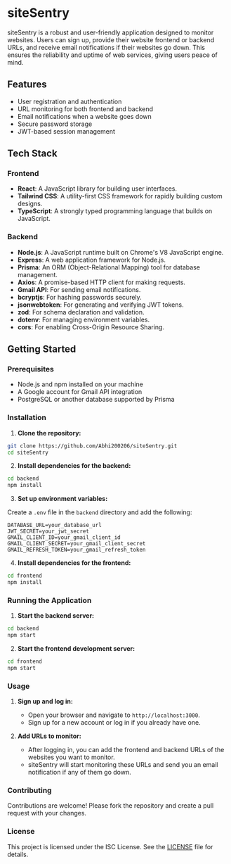 # siteSentry

siteSentry is a robust and user-friendly application designed to monitor websites. Users can sign up, provide their website frontend or backend URLs, and receive email notifications if their websites go down. This ensures the reliability and uptime of web services, giving users peace of mind.

## Features

- User registration and authentication
- URL monitoring for both frontend and backend
- Email notifications when a website goes down
- Secure password storage
- JWT-based session management

## Tech Stack

### Frontend

- **React**: A JavaScript library for building user interfaces.
- **Tailwind CSS**: A utility-first CSS framework for rapidly building custom designs.
- **TypeScript**: A strongly typed programming language that builds on JavaScript.

### Backend

- **Node.js**: A JavaScript runtime built on Chrome's V8 JavaScript engine.
- **Express**: A web application framework for Node.js.
- **Prisma**: An ORM (Object-Relational Mapping) tool for database management.
- **Axios**: A promise-based HTTP client for making requests.
- **Gmail API**: For sending email notifications.
- **bcryptjs**: For hashing passwords securely.
- **jsonwebtoken**: For generating and verifying JWT tokens.
- **zod**: For schema declaration and validation.
- **dotenv**: For managing environment variables.
- **cors**: For enabling Cross-Origin Resource Sharing.

## Getting Started

### Prerequisites

- Node.js and npm installed on your machine
- A Google account for Gmail API integration
- PostgreSQL or another database supported by Prisma

### Installation

1. **Clone the repository:**

```bash
git clone https://github.com/Abhi200206/siteSentry.git
cd siteSentry
```

2. **Install dependencies for the backend:**

```bash
cd backend
npm install
```

3. **Set up environment variables:**

Create a `.env` file in the `backend` directory and add the following:

```plaintext
DATABASE_URL=your_database_url
JWT_SECRET=your_jwt_secret
GMAIL_CLIENT_ID=your_gmail_client_id
GMAIL_CLIENT_SECRET=your_gmail_client_secret
GMAIL_REFRESH_TOKEN=your_gmail_refresh_token
```

4. **Install dependencies for the frontend:**

```bash
cd frontend
npm install
```

### Running the Application

1. **Start the backend server:**

```bash
cd backend
npm start
```

2. **Start the frontend development server:**

```bash
cd frontend
npm start
```

### Usage

1. **Sign up and log in:**

   - Open your browser and navigate to `http://localhost:3000`.
   - Sign up for a new account or log in if you already have one.

2. **Add URLs to monitor:**

   - After logging in, you can add the frontend and backend URLs of the websites you want to monitor.
   - siteSentry will start monitoring these URLs and send you an email notification if any of them go down.

### Contributing

Contributions are welcome! Please fork the repository and create a pull request with your changes.

### License

This project is licensed under the ISC License. See the [LICENSE](LICENSE) file for details.
